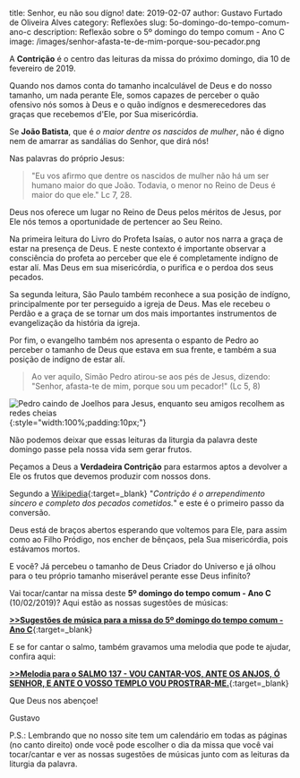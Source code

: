 title: Senhor, eu não sou dígno!
date: 2019-02-07
author: Gustavo Furtado de Oliveira Alves
category: Reflexões
slug: 5o-domingo-do-tempo-comum-ano-c
description: Reflexão sobre o 5º domingo do tempo comum - Ano C
image: /images/senhor-afasta-te-de-mim-porque-sou-pecador.png

A **Contrição** é o centro das leituras da missa do próximo domingo, dia 10 de fevereiro de 2019.

Quando nos damos conta do tamanho incalculável de Deus e do nosso tamanho, um nada perante Ele,
somos capazes de perceber o quão ofensivo nós somos à Deus e
o quão indígnos e desmerecedores das graças que recebemos d'Ele, por Sua misericórdia.

Se **João Batista**, que é _o maior dentre os nascidos de mulher_,
não é digno nem de amarrar as sandálias do Senhor, que dirá nós!

Nas palavras do próprio Jesus:

> "Eu vos afirmo que dentre os nascidos de mulher não há um ser humano maior do que João. Todavia, o menor no Reino de Deus é maior do que ele." Lc 7, 28.

Deus nos oferece um lugar no Reino de Deus pelos méritos de Jesus,
por Ele nós temos a oportunidade de pertencer ao Seu Reino.

Na primeira leitura do Livro do Profeta Isaías, o autor nos narra a graça de estar na presença de Deus.
E neste contexto é importante observar a consciência do profeta ao perceber que ele é completamente indígno de estar alí.
Mas Deus em sua misericórdia, o purifica e o perdoa dos seus pecados.

Sa segunda leitura, São Paulo também reconhece a sua posição de indígno, principalmente por ter perseguido a igreja de Deus.
Mas ele recebeu o Perdão e a graça de se tornar um dos mais importantes instrumentos de evangelização da história da igreja.

Por fim, o evangelho também nos apresenta o espanto de Pedro ao perceber o tamanho de Deus que estava em sua frente,
e também a sua posição de indígno de estar alí.

> Ao ver aquilo, Simão Pedro atirou-se aos pés de Jesus, 
dizendo: "Senhor, afasta-te de mim, 
porque sou um pecador!" (Lc 5, 8)

![Pedro caindo de Joelhos para Jesus, enquanto seu amigos recolhem as redes cheias](/images/senhor-afasta-te-de-mim-porque-sou-pecador.png){:style="width:100%;padding:10px;"}

Não podemos deixar que essas leituras da liturgia da palavra deste domingo passe pela nossa vida sem gerar frutos.

Peçamos a Deus a **Verdadeira Contrição** para estarmos aptos a devolver a Ele os frutos que devemos produzir com nossos dons.

Segundo a [Wikipedia](https://pt.wikipedia.org/wiki/Contri%C3%A7%C3%A3o){:target=\_blank}
"_Contrição é o arrependimento sincero e completo dos pecados cometidos._"
e este é o primeiro passo da conversão.

Deus está de braços abertos esperando que voltemos para Ele, para assim como ao Filho Pródigo,
nos encher de bênçaos, pela Sua misericórdia, pois estávamos mortos.

E você? Já percebeu o tamanho de Deus Criador do Universo e já olhou para o teu próprio tamanho miserável perante esse Deus infiníto?

Vai tocar/cantar na missa deste **5º domingo do tempo comum - Ano C** (10/02/2019)? Aqui estão as nossas sugestões de músicas:

[**>>Sugestões de música para a missa do 5º domingo do tempo comum - Ano C**](https://musicasparamissa.com.br/sugestoes-para/5o-domingo-do-tempo-comum-ano-c){:target=\_blank}

E se for cantar o salmo, também gravamos uma melodia que pode te ajudar, confira aqui:

[**>>Melodia para o SALMO 137 - VOU CANTAR-VOS, ANTE OS ANJOS, Ó SENHOR, E ANTE O VOSSO TEMPLO VOU PROSTRAR-ME.**](https://musicasparamissa.com.br/musica/salmo-137-vou-cantar-vos-ante-os-anjos-o-senhor/){:target=\_blank}

Que Deus nos abençoe!

Gustavo

P.S.: Lembrando que no nosso site tem um calendário em todas as páginas (no canto direito) onde você pode escolher o dia da missa que você vai tocar/cantar e ver as nossas sugestões de músicas junto com as leituras da liturgia da palavra.
